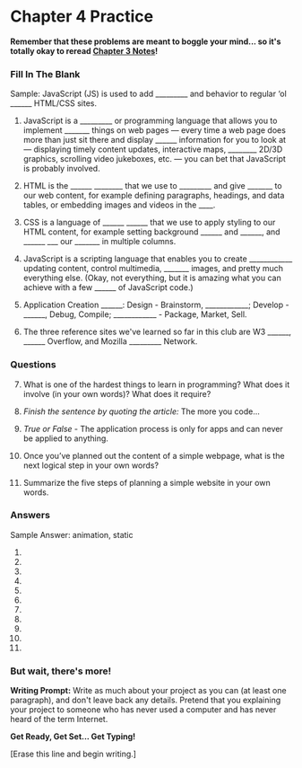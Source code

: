 # Chapter 4 Practice

**Remember that these problems are meant to boggle your mind... so it's totally okay to reread [Chapter 3 Notes](https://github.com/ra-coding-club/chapter-3/wiki)!**

### Fill In The Blank

Sample: JavaScript (JS) is used to add _________ and behavior to regular ‘ol ______ HTML/CSS sites.

1. JavaScript is a _________ or programming language that allows you to implement _______ things on web pages — every time a web page does more than just sit there and display ______ information for you to look at — displaying timely content updates, interactive maps, ________ 2D/3D graphics, scrolling video jukeboxes, etc. — you can bet that JavaScript is probably involved. 

2. HTML is the ______ ________ that we use to _________ and give _______ to our web content, for example defining paragraphs, headings, and data tables, or embedding images and videos in the ____.

3. CSS is a language of ______ ______ that we use to apply styling to our HTML content, for example setting background ______ and ______, and ______ ___ our _______ in multiple columns.

4. JavaScript is a scripting language that enables you to create ____________ updating content, control multimedia, _______ images, and pretty much everything else. (Okay, not everything, but it is amazing what you can achieve with a few ______ of JavaScript code.)

5. Application Creation ______: Design - Brainstorm, ____________; Develop - ______, Debug, Compile; ____________ - Package, Market, Sell.

6. The three reference sites we've learned so far in this club are W3 ______, ______ Overflow, and Mozilla _________ Network.

### Questions

7. What is one of the hardest things to learn in programming? What does it involve (in your own words)? What does it require?

8. *Finish the sentence by quoting the article:* The more you code... 

9. *True or False* - The application process is only for apps and can never be applied to anything.

10. Once you’ve planned out the content of a simple webpage, what is the next logical step in your own words?

11. Summarize the five steps of planning a simple website in your own words.

### Answers

Sample Answer: animation, static

1. 

2. 

3. 

4. 

5. 

6. 

7. 

8. 

9. 

10. 

11.

### But wait, there's more!
**Writing Prompt:** Write as much about your project as you can (at least one paragraph), and don't leave back any details. Pretend that you explaining your project to someone who has never used a computer and has never heard of the term Internet.

**Get Ready, Get Set... Get Typing!** 

[Erase this line and begin writing.]
